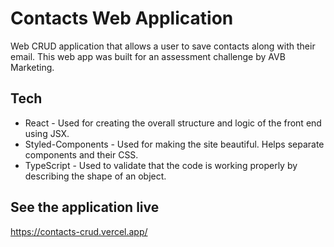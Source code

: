 # Contacts Web Application

Web CRUD application that allows a user to save contacts along with their email. This web app was built for an assessment challenge by AVB Marketing.

## Tech

-   React - Used for creating the overall structure and logic of the front end using JSX.
-   Styled-Components - Used for making the site beautiful. Helps separate components and their CSS.
-   TypeScript - Used to validate that the code is working properly by describing the shape of an object.

## See the application live

https://contacts-crud.vercel.app/
